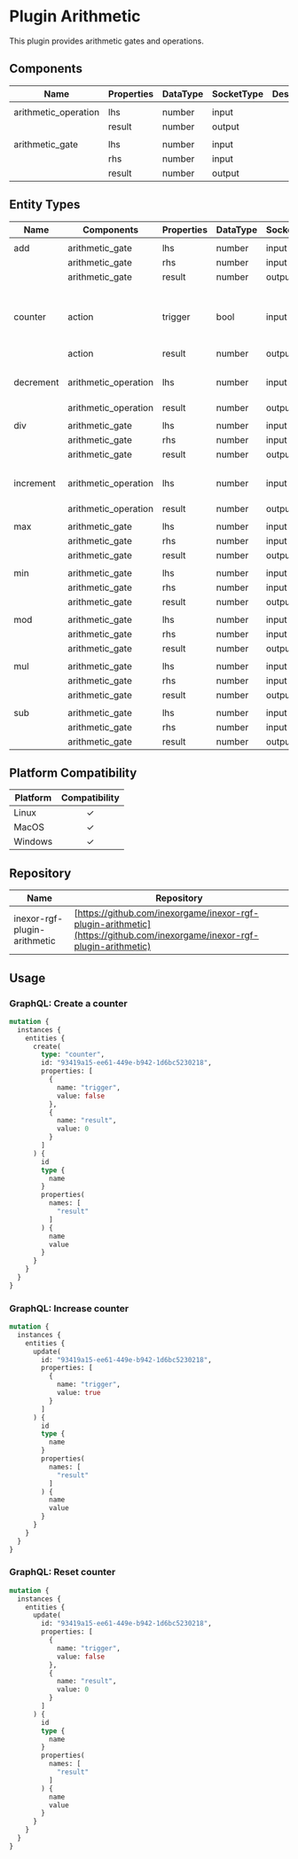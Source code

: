 # Plugin Arithmetic

This plugin provides arithmetic gates and operations.

## Components

| Name                 | Properties | DataType | SocketType | Description |
|----------------------|------------|----------|------------|-------------|
|                      |
| arithmetic_operation | lhs        | number   | input      |             |
|                      | result     | number   | output     |             |
|                      |
| arithmetic_gate      | lhs        | number   | input      |             |
|                      | rhs        | number   | input      |             |
|                      | result     | number   | output     |             |

## Entity Types

| Name      | Components           | Properties | DataType | SocketType | Description                                       |
|-----------|----------------------|------------|----------|------------|---------------------------------------------------|
||
| add       | arithmetic_gate      | lhs        | number   | input      | Addition                                          |
|           | arithmetic_gate      | rhs        | number   | input      |                                                   |
|           | arithmetic_gate      | result     | number   | output     |                                                   |
||
| counter   | action               | trigger    | bool     | input      | If triggered, the result will be incremented by 1 |
|           | action               | result     | number   | output     |                                                   |
||
| decrement | arithmetic_operation | lhs        | number   | input      | Decrements the input by 1                         |
|           | arithmetic_operation | result     | number   | output     |                                                   |
||
| div       | arithmetic_gate      | lhs        | number   | input      | Division                                          |
|           | arithmetic_gate      | rhs        | number   | input      |                                                   |
|           | arithmetic_gate      | result     | number   | output     |                                                   |
||
| increment | arithmetic_operation | lhs        | number   | input      | Increments the input by 1                         |
|           | arithmetic_operation | result     | number   | output     |                                                   |
||
| max       | arithmetic_gate      | lhs        | number   | input      | Max value                                         |
|           | arithmetic_gate      | rhs        | number   | input      |                                                   |
|           | arithmetic_gate      | result     | number   | output     |                                                   |
||
| min       | arithmetic_gate      | lhs        | number   | input      | Min value                                         |
|           | arithmetic_gate      | rhs        | number   | input      |                                                   |
|           | arithmetic_gate      | result     | number   | output     |                                                   |
||
| mod       | arithmetic_gate      | lhs        | number   | input      | Modulo                                            |
|           | arithmetic_gate      | rhs        | number   | input      |                                                   |
|           | arithmetic_gate      | result     | number   | output     |                                                   |
||
| mul       | arithmetic_gate      | lhs        | number   | input      | Multiplication                                    |
|           | arithmetic_gate      | rhs        | number   | input      |                                                   |
|           | arithmetic_gate      | result     | number   | output     |                                                   |
||
| sub       | arithmetic_gate      | lhs        | number   | input      | Subtraction                                       |
|           | arithmetic_gate      | rhs        | number   | input      |                                                   |
|           | arithmetic_gate      | result     | number   | output     |                                                   |

## Platform Compatibility

| Platform | Compatibility |
|----------|:-------------:|
| Linux    |       ✓       |
| MacOS    |       ✓       |
| Windows  |       ✓       |

## Repository

| Name                         | Repository                                                                                                               |
|------------------------------|--------------------------------------------------------------------------------------------------------------------------|
| inexor-rgf-plugin-arithmetic | [https://github.com/inexorgame/inexor-rgf-plugin-arithmetic](https://github.com/inexorgame/inexor-rgf-plugin-arithmetic) |

## Usage

### GraphQL: Create a counter

```graphql
mutation {
  instances {
    entities {
      create(
        type: "counter",
        id: "93419a15-ee61-449e-b942-1d6bc5230218",
        properties: [
          {
            name: "trigger",
            value: false
          },
          {
            name: "result",
            value: 0
          }
        ]
      ) {
        id
        type {
          name
        }
        properties(
          names: [
            "result"
          ]
        ) {
          name
          value
        }
      }
    }
  }
}
```

### GraphQL: Increase counter

```graphql
mutation {
  instances {
    entities {
      update(
        id: "93419a15-ee61-449e-b942-1d6bc5230218",
        properties: [
          {
            name: "trigger",
            value: true
          }
        ]
      ) {
        id
        type {
          name
        }
        properties(
          names: [
            "result"
          ]
        ) {
          name
          value
        }
      }
    }
  }
}
```

### GraphQL: Reset counter

```graphql
mutation {
  instances {
    entities {
      update(
        id: "93419a15-ee61-449e-b942-1d6bc5230218",
        properties: [
          {
            name: "trigger",
            value: false
          },
          {
            name: "result",
            value: 0
          }
        ]
      ) {
        id
        type {
          name
        }
        properties(
          names: [
            "result"
          ]
        ) {
          name
          value
        }
      }
    }
  }
}
```
